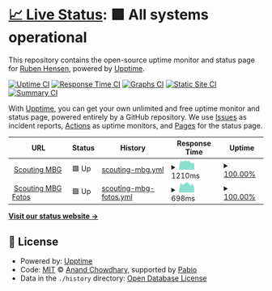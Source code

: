# [📈 Live Status](https://rubenhensen.github.io/upptime): <!--live status--> **🟩 All systems operational**

This repository contains the open-source uptime monitor and status page for [Ruben Hensen](https://rubenhensen.github.io/upptime), powered by [Upptime](https://github.com/upptime/upptime).

[![Uptime CI](https://github.com/rubenhensen/upptime/workflows/Uptime%20CI/badge.svg)](https://github.com/rubenhensen/upptime/actions?query=workflow%3A%22Uptime+CI%22)
[![Response Time CI](https://github.com/rubenhensen/upptime/workflows/Response%20Time%20CI/badge.svg)](https://github.com/rubenhensen/upptime/actions?query=workflow%3A%22Response+Time+CI%22)
[![Graphs CI](https://github.com/rubenhensen/upptime/workflows/Graphs%20CI/badge.svg)](https://github.com/rubenhensen/upptime/actions?query=workflow%3A%22Graphs+CI%22)
[![Static Site CI](https://github.com/rubenhensen/upptime/workflows/Static%20Site%20CI/badge.svg)](https://github.com/rubenhensen/upptime/actions?query=workflow%3A%22Static+Site+CI%22)
[![Summary CI](https://github.com/rubenhensen/upptime/workflows/Summary%20CI/badge.svg)](https://github.com/rubenhensen/upptime/actions?query=workflow%3A%22Summary+CI%22)

With [Upptime](https://upptime.js.org), you can get your own unlimited and free uptime monitor and status page, powered entirely by a GitHub repository. We use [Issues](https://github.com/rubenhensen/upptime/issues) as incident reports, [Actions](https://github.com/rubenhensen/upptime/actions) as uptime monitors, and [Pages](https://rubenhensen.github.io/upptime) for the status page.

<!--start: status pages-->
<!-- This summary is generated by Upptime (https://github.com/upptime/upptime) -->
<!-- Do not edit this manually, your changes will be overwritten -->
<!-- prettier-ignore -->
| URL | Status | History | Response Time | Uptime |
| --- | ------ | ------- | ------------- | ------ |
| <img alt="" src="https://icons.duckduckgo.com/ip3/scoutingmbg.nl.ico" height="13"> [Scouting MBG](https://scoutingmbg.nl/) | 🟩 Up | [scouting-mbg.yml](https://github.com/rubenhensen/upptime/commits/HEAD/history/scouting-mbg.yml) | <details><summary><img alt="Response time graph" src="./graphs/scouting-mbg/response-time-week.png" height="20"> 1210ms</summary><br><a href="https://rubenhensen.github.io/upptime/history/scouting-mbg"><img alt="Response time 1245" src="https://img.shields.io/endpoint?url=https%3A%2F%2Fraw.githubusercontent.com%2Frubenhensen%2Fupptime%2FHEAD%2Fapi%2Fscouting-mbg%2Fresponse-time.json"></a><br><a href="https://rubenhensen.github.io/upptime/history/scouting-mbg"><img alt="24-hour response time 1071" src="https://img.shields.io/endpoint?url=https%3A%2F%2Fraw.githubusercontent.com%2Frubenhensen%2Fupptime%2FHEAD%2Fapi%2Fscouting-mbg%2Fresponse-time-day.json"></a><br><a href="https://rubenhensen.github.io/upptime/history/scouting-mbg"><img alt="7-day response time 1210" src="https://img.shields.io/endpoint?url=https%3A%2F%2Fraw.githubusercontent.com%2Frubenhensen%2Fupptime%2FHEAD%2Fapi%2Fscouting-mbg%2Fresponse-time-week.json"></a><br><a href="https://rubenhensen.github.io/upptime/history/scouting-mbg"><img alt="30-day response time 1183" src="https://img.shields.io/endpoint?url=https%3A%2F%2Fraw.githubusercontent.com%2Frubenhensen%2Fupptime%2FHEAD%2Fapi%2Fscouting-mbg%2Fresponse-time-month.json"></a><br><a href="https://rubenhensen.github.io/upptime/history/scouting-mbg"><img alt="1-year response time 1245" src="https://img.shields.io/endpoint?url=https%3A%2F%2Fraw.githubusercontent.com%2Frubenhensen%2Fupptime%2FHEAD%2Fapi%2Fscouting-mbg%2Fresponse-time-year.json"></a></details> | <details><summary><a href="https://rubenhensen.github.io/upptime/history/scouting-mbg">100.00%</a></summary><a href="https://rubenhensen.github.io/upptime/history/scouting-mbg"><img alt="All-time uptime 98.34%" src="https://img.shields.io/endpoint?url=https%3A%2F%2Fraw.githubusercontent.com%2Frubenhensen%2Fupptime%2FHEAD%2Fapi%2Fscouting-mbg%2Fuptime.json"></a><br><a href="https://rubenhensen.github.io/upptime/history/scouting-mbg"><img alt="24-hour uptime 100.00%" src="https://img.shields.io/endpoint?url=https%3A%2F%2Fraw.githubusercontent.com%2Frubenhensen%2Fupptime%2FHEAD%2Fapi%2Fscouting-mbg%2Fuptime-day.json"></a><br><a href="https://rubenhensen.github.io/upptime/history/scouting-mbg"><img alt="7-day uptime 100.00%" src="https://img.shields.io/endpoint?url=https%3A%2F%2Fraw.githubusercontent.com%2Frubenhensen%2Fupptime%2FHEAD%2Fapi%2Fscouting-mbg%2Fuptime-week.json"></a><br><a href="https://rubenhensen.github.io/upptime/history/scouting-mbg"><img alt="30-day uptime 100.00%" src="https://img.shields.io/endpoint?url=https%3A%2F%2Fraw.githubusercontent.com%2Frubenhensen%2Fupptime%2FHEAD%2Fapi%2Fscouting-mbg%2Fuptime-month.json"></a><br><a href="https://rubenhensen.github.io/upptime/history/scouting-mbg"><img alt="1-year uptime 98.34%" src="https://img.shields.io/endpoint?url=https%3A%2F%2Fraw.githubusercontent.com%2Frubenhensen%2Fupptime%2FHEAD%2Fapi%2Fscouting-mbg%2Fuptime-year.json"></a></details>
| <img alt="" src="https://icons.duckduckgo.com/ip3/foto.scoutingmbg.nl.ico" height="13"> [Scouting MBG Fotos](https://foto.scoutingmbg.nl/_app) | 🟩 Up | [scouting-mbg-fotos.yml](https://github.com/rubenhensen/upptime/commits/HEAD/history/scouting-mbg-fotos.yml) | <details><summary><img alt="Response time graph" src="./graphs/scouting-mbg-fotos/response-time-week.png" height="20"> 698ms</summary><br><a href="https://rubenhensen.github.io/upptime/history/scouting-mbg-fotos"><img alt="Response time 812" src="https://img.shields.io/endpoint?url=https%3A%2F%2Fraw.githubusercontent.com%2Frubenhensen%2Fupptime%2FHEAD%2Fapi%2Fscouting-mbg-fotos%2Fresponse-time.json"></a><br><a href="https://rubenhensen.github.io/upptime/history/scouting-mbg-fotos"><img alt="24-hour response time 630" src="https://img.shields.io/endpoint?url=https%3A%2F%2Fraw.githubusercontent.com%2Frubenhensen%2Fupptime%2FHEAD%2Fapi%2Fscouting-mbg-fotos%2Fresponse-time-day.json"></a><br><a href="https://rubenhensen.github.io/upptime/history/scouting-mbg-fotos"><img alt="7-day response time 698" src="https://img.shields.io/endpoint?url=https%3A%2F%2Fraw.githubusercontent.com%2Frubenhensen%2Fupptime%2FHEAD%2Fapi%2Fscouting-mbg-fotos%2Fresponse-time-week.json"></a><br><a href="https://rubenhensen.github.io/upptime/history/scouting-mbg-fotos"><img alt="30-day response time 703" src="https://img.shields.io/endpoint?url=https%3A%2F%2Fraw.githubusercontent.com%2Frubenhensen%2Fupptime%2FHEAD%2Fapi%2Fscouting-mbg-fotos%2Fresponse-time-month.json"></a><br><a href="https://rubenhensen.github.io/upptime/history/scouting-mbg-fotos"><img alt="1-year response time 812" src="https://img.shields.io/endpoint?url=https%3A%2F%2Fraw.githubusercontent.com%2Frubenhensen%2Fupptime%2FHEAD%2Fapi%2Fscouting-mbg-fotos%2Fresponse-time-year.json"></a></details> | <details><summary><a href="https://rubenhensen.github.io/upptime/history/scouting-mbg-fotos">100.00%</a></summary><a href="https://rubenhensen.github.io/upptime/history/scouting-mbg-fotos"><img alt="All-time uptime 99.28%" src="https://img.shields.io/endpoint?url=https%3A%2F%2Fraw.githubusercontent.com%2Frubenhensen%2Fupptime%2FHEAD%2Fapi%2Fscouting-mbg-fotos%2Fuptime.json"></a><br><a href="https://rubenhensen.github.io/upptime/history/scouting-mbg-fotos"><img alt="24-hour uptime 100.00%" src="https://img.shields.io/endpoint?url=https%3A%2F%2Fraw.githubusercontent.com%2Frubenhensen%2Fupptime%2FHEAD%2Fapi%2Fscouting-mbg-fotos%2Fuptime-day.json"></a><br><a href="https://rubenhensen.github.io/upptime/history/scouting-mbg-fotos"><img alt="7-day uptime 100.00%" src="https://img.shields.io/endpoint?url=https%3A%2F%2Fraw.githubusercontent.com%2Frubenhensen%2Fupptime%2FHEAD%2Fapi%2Fscouting-mbg-fotos%2Fuptime-week.json"></a><br><a href="https://rubenhensen.github.io/upptime/history/scouting-mbg-fotos"><img alt="30-day uptime 100.00%" src="https://img.shields.io/endpoint?url=https%3A%2F%2Fraw.githubusercontent.com%2Frubenhensen%2Fupptime%2FHEAD%2Fapi%2Fscouting-mbg-fotos%2Fuptime-month.json"></a><br><a href="https://rubenhensen.github.io/upptime/history/scouting-mbg-fotos"><img alt="1-year uptime 99.28%" src="https://img.shields.io/endpoint?url=https%3A%2F%2Fraw.githubusercontent.com%2Frubenhensen%2Fupptime%2FHEAD%2Fapi%2Fscouting-mbg-fotos%2Fuptime-year.json"></a></details>

<!--end: status pages-->

[**Visit our status website →**](https://rubenhensen.github.io/upptime)

## 📄 License

- Powered by: [Upptime](https://github.com/upptime/upptime)
- Code: [MIT](./LICENSE) © [Anand Chowdhary](https://anandchowdhary.com), supported by [Pabio](https://pabio.com)
- Data in the `./history` directory: [Open Database License](https://opendatacommons.org/licenses/odbl/1-0/)
